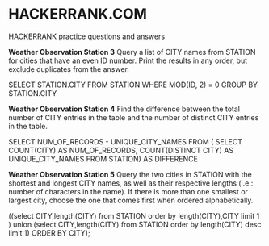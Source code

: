 # HACKERRANK.COM
HACKERRANK practice questions and answers


**Weather Observation Station 3**
Query a list of CITY names from STATION for cities that have an even ID number. Print the results in any order, but exclude duplicates from the answer.

SELECT STATION.CITY
FROM STATION
WHERE MOD(ID, 2) = 0
GROUP BY STATION.CITY

**Weather Observation Station 4**
Find the difference between the total number of CITY entries in the table and the number of distinct CITY entries in the table.

SELECT NUM_OF_RECORDS - UNIQUE_CITY_NAMES
FROM (
SELECT COUNT(CITY) AS NUM_OF_RECORDS,
COUNT(DISTINCT CITY) AS UNIQUE_CITY_NAMES
FROM STATION) AS DIFFERENCE

**Weather Observation Station 5**
Query the two cities in STATION with the shortest and longest CITY names, as well as their respective lengths (i.e.: number of characters in the name). If there is more than one smallest or largest city, choose the one that comes first when ordered alphabetically.

((select CITY,length(CITY) from STATION order by length(CITY),CITY limit 1 )
union 
(select CITY,length(CITY) from STATION order by length(CITY) desc limit 1) ORDER BY CITY);
